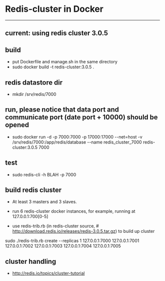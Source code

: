 Redis-cluster in Docker
=======================

- - -

## current: using redis cluster 3.0.5

## build
* put Dockerfile and manage.sh in the same directory
* sudo docker build -t redis-cluster:3.0.5 .

## redis datastore dir
* mkdir /srv/redis/7000

## run, please notice that data port and communicate port (date port + 10000) should be opened
* sudo docker run -d -p 7000:7000 -p 17000:17000 --net=host -v /srv/redis/7000:/app/redis/database --name redis_cluster_7000 redis-cluster:3.0.5 7000

## test 
* sudo redis-cli -h BLAH -p 7000

## build redis cluster
* At least 3 masters and 3 slaves.

* run 6 redis-cluster docker instances, for example, running at 127.0.0.1:700[0-5]

* use redis-trib.rb (in redis-cluster source, # http://download.redis.io/releases/redis-3.0.5.tar.gz) to build up cluster
 
 sudo ./redis-trib.rb create --replicas 1 127.0.0.1:7000 127.0.0.1:7001 127.0.0.1:7002 127.0.0.1:7003 127.0.0.1:7004 127.0.0.1:7005

## cluster handling
* http://redis.io/topics/cluster-tutorial
